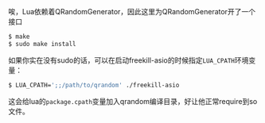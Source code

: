 唉，Lua依赖着QRandomGenerator，因此这里为QRandomGenerator开了一个接口

```sh
$ make
$ sudo make install
```

如果你实在没有sudo的话，可以在启动freekill-asio的时候指定`LUA_CPATH`环境变量：

```sh
$ LUA_CPATH=';;/path/to/qrandom' ./freekill-asio
```

这会给lua的`package.cpath`变量加入qrandom编译目录，好让他正常require到so文件。
